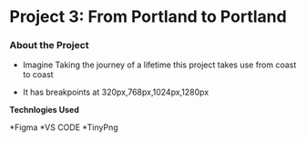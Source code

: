 # Project 3: From Portland to Portland

### About the Project
* Imagine Taking the journey of a lifetime this project takes use from coast to coast

* It has breakpoints at 320px,768px,1024px,1280px

**Technlogies Used**

*Figma
*VS CODE
*TinyPng

